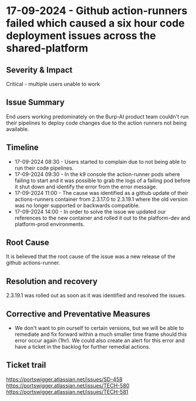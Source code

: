# 17-09-2024 - Github action-runners failed which caused a six hour code deployment issues across the shared-platform  

## Severity & Impact
Critical - multiple users unable to work

## Issue Summary
End users working predominately on the Burp-AI product team couldn't run their pipelines to deploy code changes due to the action runners not being available.

## Timeline
* 17-09-2024 08:30 - Users started to complain due to not being able to run their code pipelines.
* 17-09-2024 09:30 - In the k9 console the action-runner pods where failing to start and it was possible to grab the logs of a failing pod before it shut down and identify the error from the error message.
* 17-09-2024 11:00 -  The cause was identified as a github update of their actions-runners container from 2.3.17.0 to 2.3.19.1 where the old version was no longer supported or backwards compatible. 
* 17-09-2024 14:00 - In order to solve the issue we updated our references to the new container and rolled it out to the platform-dev and platform-prod environments.

## Root Cause
It is believed that the root cause of the issue was a new release of the github actions-runner.

## Resolution and recovery
2.3.19.1 was rolled out as soon as it was identified and resolved the issues.

## Corrective and Preventative Measures
* We don't want to pin ourself to certain versions, but we will be able to remediate and fix forward within a much smaller time frame should this error occur again (1hr). We could also create an alert for this error and have a ticket in the backlog for further remedial actions.

## Ticket trail
https://portswigger.atlassian.net/issues/SD-458
https://portswigger.atlassian.net/issues/TECH-580
https://portswigger.atlassian.net/issues/TECH-581